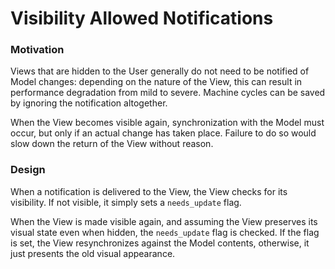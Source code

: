 # Visibility Allowed Notifications

### Motivation

Views that are hidden to the User generally do not need to be notified 
of Model changes: depending on the nature of the View, this can result in
performance degradation from mild to severe. Machine cycles can be saved 
by ignoring the notification altogether.

When the View becomes visible again, synchronization with the Model must occur, 
but only if an actual change has taken place. Failure to do so would slow down the
return of the View without reason.

### Design

When a notification is delivered to the View, the View checks for its visibility.
If not visible, it simply sets a `needs_update` flag.

When the View is made visible again, and assuming the View preserves
its visual state even when hidden, the `needs_update` flag is checked. 
If the flag is set, the View resynchronizes against the Model contents,
otherwise, it just presents the old visual appearance.
